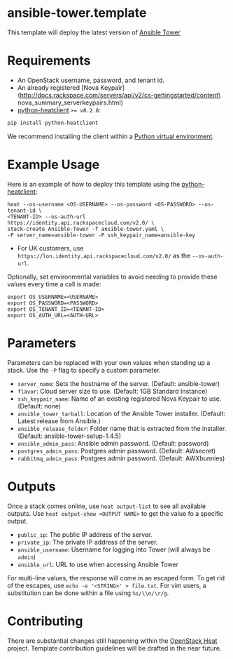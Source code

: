 ansible-tower.template
======================
This template will deploy the latest version of [Ansible
Tower](http://www.ansible.com/tower)

Requirements
============
* An OpenStack username, password, and tenant id.
* An already registered [Nova
Keypair](http://docs.rackspace.com/servers/api/v2/cs-gettingstarted/content\
nova_summary_serverkeypairs.html)
* [python-heatclient](https://github.com/openstack/python-heatclient) `>=
v0.2.8`:

```bash
pip install python-heatclient
```

We recommend installing the client within a [Python virtual
environment](http://www.virtualenv.org/).

Example Usage
=============
Here is an example of how to deploy this template using the
[python-heatclient](https://github.com/openstack/python-heatclient):

```
heat --os-username <OS-USERNAME> --os-password <OS-PASSWORD> --os-tenant-id \
<TENANT-ID> --os-auth-url https://identity.api.rackspacecloud.com/v2.0/ \
stack-create Ansible-Tower -f ansible-tower.yaml \
-P server_name=ansible-tower -P ssh_keypair_name=ansible-key
```

* For UK customers, use `https://lon.identity.api.rackspacecloud.com/v2.0/` as
the `--os-auth-url`.

Optionally, set environmental variables to avoid needing to provide these
values every time a call is made:

```
export OS_USERNAME=<USERNAME>
export OS_PASSWORD=<PASSWORD>
export OS_TENANT_ID=<TENANT-ID>
export OS_AUTH_URL=<AUTH-URL>
```

Parameters
==========
Parameters can be replaced with your own values when standing up a stack. Use
the `-P` flag to specify a custom parameter.

* `server_name`: Sets the hostname of the server. (Default: ansible-tower)
* `flavor`: Cloud server size to use. (Default: 1GB Standard Instance)
* `ssh_keypair_name`: Name of an existing registered Nova Keypair to use.
  (Default: none)
* `ansible_tower_tarball`: Location of the Ansible Tower installer. (Default:
  Latest release from Ansible.)
* `ansible_release_folder`: Folder name that is extracted from the installer.
  (Default: ansible-tower-setup-1.4.5)
* `ansible_admin_pass`: Ansible admin password. (Default: password)
* `postgres_admin_pass`: Postgres admin password. (Default: AWsecret)
* `rabbitmq_admin_pass`: Postgres admin password. (Default: AWXbunnies)

Outputs
=======
Once a stack comes online, use `heat output-list` to see all available outputs.
Use `heat output-show <OUTPUT NAME>` to get the value fo a specific output.

* `public_ip`: The public IP address of the server.
* `private_ip`: The private IP address of the server.
* `ansible_username`: Username for logging into Tower (will always be `admin`)
* `ansible_url`: URL to use when accessing Ansible Tower

For multi-line values, the response will come in an escaped form. To get rid of
the escapes, use `echo -e '<STRING>' > file.txt`. For vim users, a substitution
can be done within a file using `%s/\\n/\r/g`.

Contributing
============
There are substantial changes still happening within the [OpenStack
Heat](https://wiki.openstack.org/wiki/Heat) project. Template contribution
guidelines will be drafted in the near future.
